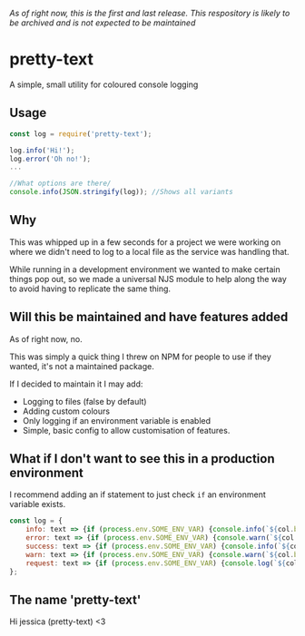 *As of right now, this is the first and last release. This respository is likely to be archived and is not expected to be maintained*

# pretty-text

A simple, small utility for coloured console logging

## Usage

```js
const log = require('pretty-text');

log.info('Hi!');
log.error('Oh no!');
...

//What options are there/
console.info(JSON.stringify(log)); //Shows all variants
```

## Why

This was whipped up in a few seconds for a project we were working on where we didn't need to log to a local file as the service was handling that.

While running in a development environment we wanted to make certain things pop out, so we made a universal NJS module to help along the way to avoid having to replicate the same thing.

## Will this be maintained and have features added

As of right now, no.

This was simply a quick thing I threw on NPM for people to use if they wanted, it's not a maintained package.

If I decided to maintain it I may add:

- Logging to files (false by default)
- Adding custom colours
- Only logging if an environment variable is enabled
- Simple, basic config to allow customisation of features.

## What if I don't want to see this in a production environment

I recommend adding an if statement to just check `if` an environment variable exists.

```js
const log = {
    info: text => {if (process.env.SOME_ENV_VAR) {console.info(`${col.background.blue + col.foreground.white}[i] ${text}${col.reset + col.reset}`)}},
    error: text => {if (process.env.SOME_ENV_VAR) {console.warn(`${col.background.red + col.foreground.white}[e] ${text}${col.reset + col.reset}`)}},
    success: text => {if (process.env.SOME_ENV_VAR) {console.info(`${col.background.green + col.foreground.white}[s] ${text}${col.reset + col.reset}`)}},
    warn: text => {if (process.env.SOME_ENV_VAR) {console.warn(`${col.background.white + col.foreground.red}[w] ${text}${col.reset + col.reset}`)}},
    request: text => {if (process.env.SOME_ENV_VAR) {console.log(`${col.background.black + col.foreground.yellow}[r] ${text}${col.reset + col.reset}`)}}
};
```

## The name 'pretty-text'

Hi jessica (pretty-text) <3
